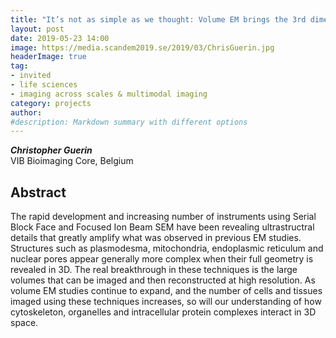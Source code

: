 ```yaml
---
title: "It’s not as simple as we thought: Volume EM brings the 3rd dimension to nanoscale morphology"
layout: post
date: 2019-05-23 14:00
image: https://media.scandem2019.se/2019/03/ChrisGuerin.jpg
headerImage: true
tag:
- invited
- life sciences
- imaging across scales & multimodal imaging
category: projects
author:
#description: Markdown summary with different options
---
```


_**Christopher Guerin**_<br/>
VIB Bioimaging Core, Belgium<br/>

## Abstract

The rapid development and increasing number of instruments using Serial Block Face and Focused Ion Beam SEM have been revealing ultrastructral details that greatly amplify what was observed in previous EM studies.  Structures such as plasmodesma, mitochondria, endoplasmic reticulum and nuclear pores appear generally more complex when their full geometry is revealed in 3D. The real breakthrough in these techniques is the large volumes that can be imaged and then reconstructed at high resolution. As volume EM studies continue to expand, and the number of cells and tissues imaged using these techniques increases, so will our understanding of how cytoskeleton, organelles and intracellular protein complexes interact in 3D space. <br/>
